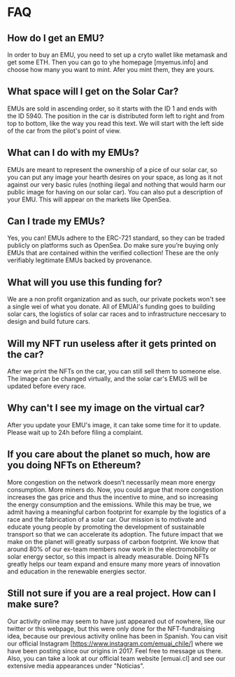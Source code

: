 # FAQ

## How do I get an EMU?

In order to buy an EMU, you need to set up a cryto wallet like metamask and get some ETH. Then you can go to yhe homepage [myemus.info] and choose how many you want to mint. Afer you mint them, they are yours.

## What space will I get on the Solar Car?

EMUs are sold in ascending order, so it starts with the ID 1 and ends with the ID 5940. The position in the car is distributed form left to right and from top to bottom, like the way you read this text. We will start with the left side of the car from the pilot's point of view.

## What can I do with my EMUs?

EMUs are meant to represent the ownership of a pice of our solar car, so you can put any image your hearth desires on your space, as long as it not against our very basic rules (nothing ilegal and nothing that would harm our public image for having on our solar car). You can also put a description of your EMU. This will appear on the markets like OpenSea.

## Can I trade my EMUs?

Yes, you can! EMUs adhere to the ERC-721 standard, so they can be traded publicly on platforms such as OpenSea. Do make sure you’re buying only EMUs that are contained within the verified collection! These are the only verifiably legitimate EMUs backed by provenance.

## What will you use this funding for?

We are a non profit organization and as such, our private pockets won't see a single wei of what you donate. All of EMUAI's funding goes to building solar cars, the logistics of solar car races and to infrastructure neccesary to design and build future cars.

## Will my NFT run useless after it gets printed on the car?

After we print the NFTs on the car, you can still sell them to someone else. The image can be changed virtually, and the solar car's EMUS will be updated before every race.

## Why can't I see my image on the virtual car? 

After you update your EMU's image, it can take some time for it to update. Please wait up to 24h before filing a complaint.

## If you care about the planet so much, how are you doing NFTs on Ethereum?

More congestion on the network doesn’t necessarily mean more energy consumption. More miners do. Now, you could argue that more congestion increases the gas price and thus the incentive to mine, and so increasing the energy consumption and the emissions.
While this may be true, we admit having a meaningful carbon footprint for example by the logistics of a race and the fabrication of a solar car. Our mission is to motivate and educate young people by promoting the development of sustainable transport so that we can accelerate its adoption. The future impact that we make on the planet will greatly surpass of carbon footprint. We know that around 80% of our ex-team members now work in the electromobility or solar energy sector, so this impact is already measurable. Doing NFTs greatly helps our team expand and ensure many more years of innovation and education in the renewable energies sector.

## Still not sure if you are a real project. How can I make sure?

Our activity online may seem to have just appeared out of nowhere, like our twitter or this webpage, but this were only done for the NFT-fundraising idea, because our previous activity online has been in Spanish. You can visit our official Instagram [https://www.instagram.com/emuai_chile/] where we have been posting since our origins in 2017. Feel free to message us there. Also, you can take a look at our official team website [emuai.cl] and see our extensive media appearances under "Noticias".

